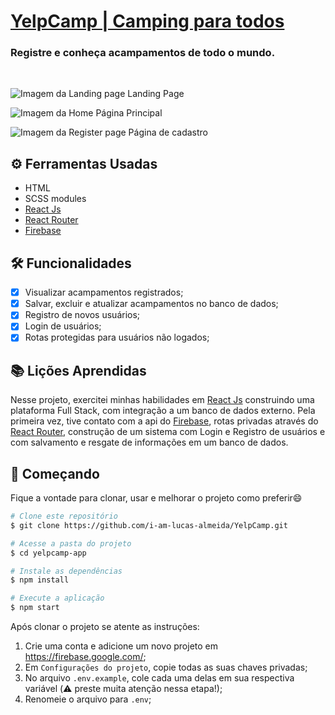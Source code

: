 # [YelpCamp | Camping para todos](https://yelpcampings.vercel.app/)

### Registre e conheça acampamentos de todo o mundo.
<br>

![Imagem da Landing page](https://user-images.githubusercontent.com/77863766/181653583-40d158b4-0837-45d6-ad01-b2f46b8f0fa0.png "Imagem da Landing Page")
Landing Page

![Imagem da Home](https://user-images.githubusercontent.com/77863766/181653571-ce1329db-9006-4d51-84a0-11100480e5c8.png "Imagem da Home")
Página Principal

![Imagem da Register page](https://user-images.githubusercontent.com/77863766/181653579-7edc935f-f7e8-46ce-8ab3-024e80961e71.png "Imagem da página de registros")
Página de cadastro

## ⚙️ Ferramentas Usadas

* HTML
* SCSS modules
* [React Js](https://pt-br.reactjs.org/)
* [React Router](https://reactrouter.com/)
* [Firebase](https://firebase.google.com/)

## 🛠️ Funcionalidades

* [x] Visualizar acampamentos registrados;
* [x] Salvar, excluir e atualizar acampamentos no banco de dados;
* [x] Registro de novos usuários; 
* [x] Login de usuários;
* [x] Rotas protegidas para usuários não logados;

## 📚 Lições Aprendidas

Nesse projeto, exercitei minhas habilidades em [React Js](https://pt-br.reactjs.org/) construindo uma plataforma Full Stack, com integração a um banco de dados externo. Pela primeira vez, tive contato com a api do [Firebase](https://firebase.google.com/), rotas privadas através do [React Router](https://reactrouter.com/), construção de um sistema com Login e Registro de usuários e com salvamento e resgate de informações em um banco de dados.

## 🚀 Começando

Fique a vontade para clonar, usar e melhorar o projeto como preferir😄

```bash
# Clone este repositório
$ git clone https://github.com/i-am-lucas-almeida/YelpCamp.git

# Acesse a pasta do projeto
$ cd yelpcamp-app

# Instale as dependências
$ npm install

# Execute a aplicação
$ npm start
```
Após clonar o projeto se atente as instruções:

1. Crie uma conta e adicione um novo projeto em https://firebase.google.com/;
2. Em `Configurações do projeto`, copie todas as suas chaves privadas;
3. No arquivo `.env.example`, cole cada uma delas em sua respectiva variável (⚠️ preste muita atenção nessa etapa!);
4. Renomeie o arquivo para `.env`;
